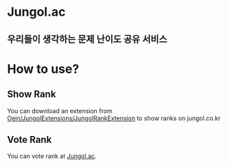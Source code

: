 # Jungol.ac

## 우리들이 생각하는 문제 난이도 공유 서비스

# How to use?

## Show Rank

You can download an extension from [Oein/JungolExtensions/JungolRankExtension](https://github.com/Oein/JungolExtensions/tree/main/JungolRankExtension) to show ranks on jungol.co.kr

## Vote Rank

You can vote rank at [Jungol.ac](http://jungol-ac.vercel.app).
